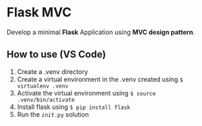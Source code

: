 # Flask MVC
Develop a minimal <b>Flask</b> Application using <b>MVC design pattern</b>.

## How to use (VS Code)
1) Create a .venv directory
2) Create a virtual environment in the .venv created using <code>$ virtualenv .venv</code>
3) Activate the virtual environment using <code>$ source .venv/bin/activate</code>
4) Install flask using <code>$ pip install flask</code>
5) Run the <code>_init_.py</code> solution
